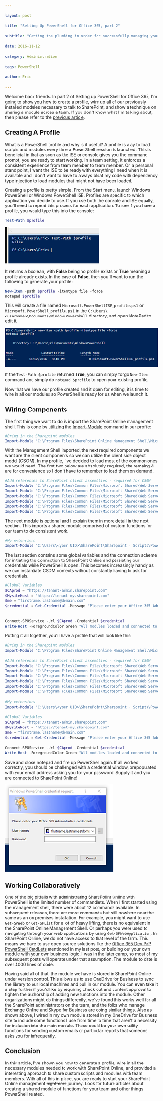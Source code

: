 ```yaml
---

layout: post

title: "Setting Up PowerShell for Office 365, part 2"

subtitle: "Getting the plumbing in order for successfully managing your tenant"

date: 2016-11-12

category: Administration

tags: PowerShell

author: Eric

---
```


Welcome back friends. In part 2 of Setting up PowerShell for Office 365, I'm going to show you how to create a profile, wire up all of our previously installed modules necessary to talk to SharePoint, and show a technique on sharing a module across a team. If you don't know what I'm talking about, then please refer to the [previous article](http://ericjalexander.com/blog/2016/11/03/Setting-Up-PowerShell).



## Creating A Profile

What is a PowerShell profile and why is it useful? A profile is a ay to load scripts and modules every time a PowerShell session is launched. This is beneficial in that as soon as the ISE or console gives you the command prompt, you are ready to start working. In a team setting, it enforces a consistent experience from team member to team member. On a personal stand point, I want the ISE to be ready with everything I need when it is available and I don't want to have to always bloat my code with dependency type injection to load modules that might not have been loaded.

Creating a profile is pretty simple. From the Start menu, launch Windows PowerShell or Windows PowerShell ISE. Profiles are specific to which application you decide to use. If you use both the console and ISE equally, you'll need to repeat this process for each application. To see if you have a profile, you would type this into the console:

```PowerShell
Test-Path $profile
```
![Test-Path Syntax](/img/testprofile.PNG "Test-Path syntax")

It returns a boolean, with **False** being no profile exists or **True** meaning a profile already exists. In the case of **False**, then you'll want to run the following to generate your profile:

```PowerShell
New-Item -path $profile -itemtype file -force
notepad $profile
```
This will create a file named `Microsoft.PowerShellISE_profile.ps1` or `Microsoft.PowerShell_profile.ps1` in the `C:\Users\<username>\Documents\WindowsPowerShell` directory, and open NotePad to edit it.

![New Profile Syntax](/img/newprofile.PNG "New profile syntax")

If the `Test-Path $profile` returned **True**, you can simply forgo `New-Item` command and simply do `notepad $profile` to open your existing profile.

Now that we have our profile created and it open for editing, it is time to wire in all our modules so PowerShell is ready for us when we launch it.

## Wiring Components

The first thing we want to do is import the SharePoint Online management shell. This is done by utilizing the [Import-Module](https://technet.microsoft.com/en-us/library/hh849725.aspx) command in our profile:
```PowerShell
#Bring in the Sharepoint modules
Import-Module "C:\Program Files\SharePoint Online Management Shell\Microsoft.Online.SharePoint.PowerShell" -DisableNameChecking
```
With the Management Shell imported, the next required components we want are the client components so we can utilize the client side object model (CSOM). In my profile, I've decided to load most of the common ones we would need. The first two below are absolutely required, the remaing 4 are for convenience so I don't have to remember to load them on demand. 

```PowerShell
#Add references to SharePoint client assemblies - required for CSOM
Import-Module "C:\Program Files\Common Files\Microsoft Shared\Web Server Extensions\16\ISAPI\Microsoft.SharePoint.Client.dll"
Import-Module "C:\Program Files\Common Files\Microsoft Shared\Web Server Extensions\16\ISAPI\Microsoft.SharePoint.Client.Runtime.dll"
Import-Module "C:\Program Files\Common Files\Microsoft Shared\Web Server Extensions\16\ISAPI\Microsoft.SharePoint.Client.UserProfiles.dll"
Import-Module "C:\Program Files\Common Files\Microsoft Shared\Web Server Extensions\16\ISAPI\Microsoft.Office.Client.Policy.dll"
Import-Module "C:\Program Files\Common Files\Microsoft Shared\Web Server Extensions\16\ISAPI\Microsoft.SharePoint.Client.Publishing.dll"
Import-Module "C:\Program Files\Common Files\Microsoft Shared\Web Server Extensions\16\ISAPI\Microsoft.SharePoint.Client.Taxonomy.dll"
```
The next module is optional and I explain them in more detail in the next section. This imports a shared module comprised of custom functions for our team to do consistent work.

```PowerShell
#My extensions
Import-Module "C:\Users\<your UID>\SharePoint\Sharepoint - Scripts\Powershell\OI.PowerShell.Extensions.psm1"
```

The last section contains some global variables and the connection scheme for initiating the connection to SharePoint Online and persisting our credentials while PowerShell is open. This becomes increasingly handy as we can instantiate CSOM contexts without constantly having to ask for credentials.

```PowerShell
#Global Variables
$CAprod = "https://tenant-admin.sharepoint.com"
$MysiteHost = "https://tenant-my.sharepoint.com"
$me = "firstname.lastname@domain.com"
$credential = Get-Credential -Message "Please enter your Office 365 Administrative credentials" -UserName $me


Connect-SPOService -Url $CAprod -Credential $credential
Write-Host -ForegroundColor Green "All modules loaded and connected to TenantAdmin, let's get started!"
```

Putting it all together, you'll have a profile that will look like this:

```Powershell
#Bring in the Sharepoint modules
Import-Module "C:\Program Files\SharePoint Online Management Shell\Microsoft.Online.SharePoint.PowerShell" -DisableNameChecking

#Add references to SharePoint client assemblies - required for CSOM
Import-Module "C:\Program Files\Common Files\Microsoft Shared\Web Server Extensions\16\ISAPI\Microsoft.SharePoint.Client.dll"
Import-Module "C:\Program Files\Common Files\Microsoft Shared\Web Server Extensions\16\ISAPI\Microsoft.SharePoint.Client.Runtime.dll"
Import-Module "C:\Program Files\Common Files\Microsoft Shared\Web Server Extensions\16\ISAPI\Microsoft.SharePoint.Client.UserProfiles.dll"
Import-Module "C:\Program Files\Common Files\Microsoft Shared\Web Server Extensions\16\ISAPI\Microsoft.Office.Client.Policy.dll"
Import-Module "C:\Program Files\Common Files\Microsoft Shared\Web Server Extensions\16\ISAPI\Microsoft.SharePoint.Client.Publishing.dll"
Import-Module "C:\Program Files\Common Files\Microsoft Shared\Web Server Extensions\16\ISAPI\Microsoft.SharePoint.Client.Taxonomy.dll"

#My extensions
Import-Module "C:\Users\<your UID>\SharePoint\Sharepoint - Scripts\Powershell\OI.PowerShell.Extensions.psm1"

#Global Variables
$CAprod = "https://tenant-admin.sharepoint.com"
$MysiteHost = "https://tenant-my.sharepoint.com"
$me = "firstname.lastname@domain.com"
$credential = Get-Credential -Message "Please enter your Office 365 Administrative credentials" -UserName $me

Connect-SPOService -Url $CAprod -Credential $credential
Write-Host -ForegroundColor Green "All modules loaded and connected to TenantAdmin, let's get started!"
```

Save and close notepad and fire up PowerShell again. If all worked correctly, you should be challenged with a credential window, prepopulated with your email address asking you for your password. Supply it and you are connected to SharePoint Online!

![Credential prompt](/img/credential.PNG "Credential prompt")

## Working Collaboratively

One of the big pitfalls with administrating SharePoiint Online with PowerShell is the limited number of commandlets. When I first started using the management shell, there were about 12 commands available. In subsequent releases, there are more commands but still nowhere near the same as an on premises installation. For example, you might want to use `Get-SPWeb` or `Get-SPList` for a lot of heavy lifting, there is no equivalent in the SharePoint Online Management Shell. Or perhaps you were used to navigating through your web applications by using `Get-SPWebApplication`, In SharePoint Online, we do not have access to that level of the farm. This means we have to use open source solutions like the [Office 365 Dev PnP PowerShell CmdLets](https://github.com/OfficeDev/PnP-PowerShell) mentioned in my last post, or building out your own module with your own business logic. I was in the later camp, so most of my subsequent posts will operate under that assumption. The module to date is over 4000 lines of code.

Having said all of that, the module we have is stored in SharePoint Online under version control. This allows us to use OneDrive for Business to sync the library to our local machines and pull in our module. You can even take it a step further if you'd like by requiring check out and content approval to tighten the authorship of adding new functions into the module. Other organizations might do things differently, we've found this works well for all the SharePoint administrators on the team, and the folks who manage Exchange Online and Skype for Business are doing similar things. Also as shown above, I wired in my own module stored in my OneDrive for Business site to include some functions I use from time to time that aren't a necessity for inclusion into the main module. These could be your own utility functions for sending custom emails or particular reports that someone asks you for infrequently.

## Conclusion
In this article, I've shown you how to generate a profile, wire in all the necessary modules needed to work with SharePoint Online, and provided a interesting approach to share custom scripts and modules with team members. With all of this in place, you are ready to start your SharePoint Online management ~~nightmare~~ journey. Look for future articles about creating a shared module of functions for your team and other things PowerShell related.